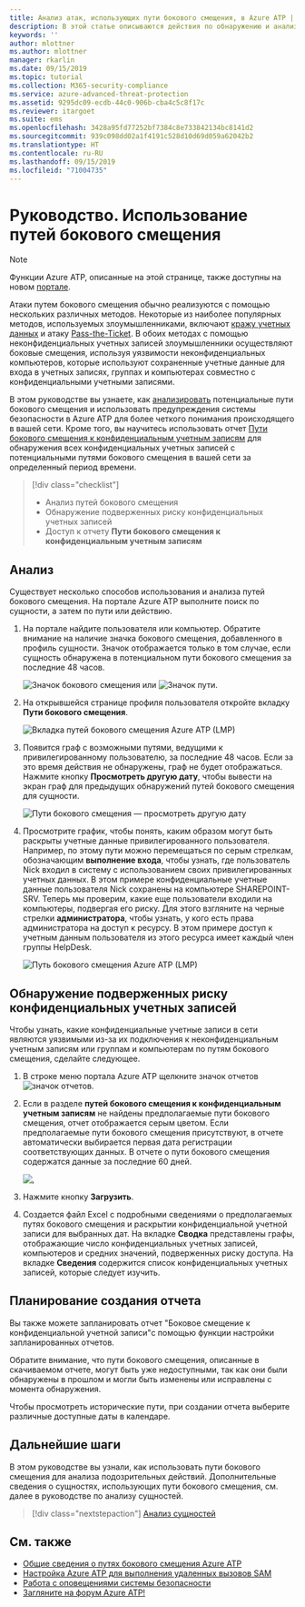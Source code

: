 ```yaml
---
title: Анализ атак, использующих пути бокового смещения, в Azure ATP | Документация Майкрософт
description: В этой статье описываются действия по обнаружению и анализу атак, использующих пути бокового смещения, в Azure Advanced Threat Protection (ATP).
keywords: ''
author: mlottner
ms.author: mlottner
manager: rkarlin
ms.date: 09/15/2019
ms.topic: tutorial
ms.collection: M365-security-compliance
ms.service: azure-advanced-threat-protection
ms.assetid: 9295dc09-ecdb-44c0-906b-cba4c5c8f17c
ms.reviewer: itargoet
ms.suite: ems
ms.openlocfilehash: 3428a95fd77252bf7384c8e733842134bc8141d2
ms.sourcegitcommit: 939c098dd02a1f4191c528d10d69d059a62042b2
ms.translationtype: HT
ms.contentlocale: ru-RU
ms.lasthandoff: 09/15/2019
ms.locfileid: "71004735"
---
```

# <a name="tutorial-use-lateral-movement-paths-lmps"></a>Руководство. Использование путей бокового смещения

> [!NOTE]
> Функции Azure ATP, описанные на этой странице, также доступны на новом [портале](https://portal.cloudappsecurity.com).

Атаки путем бокового смещения обычно реализуются с помощью нескольких различных методов. Некоторые из наиболее популярных методов, используемых злоумышленниками, включают [кражу учетных данных](suspicious-activity-guide.md#) и атаку [Pass-the-Ticket](suspicious-activity-guide.md). В обоих методах с помощью неконфиденциальных учетных записей злоумышленники осуществляют боковые смещения, используя уязвимости неконфиденциальных компьютеров, которые используют сохраненные учетные данные для входа в учетных записях, группах и компьютерах совместно с конфиденциальными учетными записями.

В этом руководстве вы узнаете, как [анализировать](#investigate) потенциальные пути бокового смещения и использовать предупреждения системы безопасности в Azure ATP для более четкого понимания происходящего в вашей сети. Кроме того, вы научитесь использовать отчет [Пути бокового смещения к конфиденциальным учетным записям](#discover-your-at-risk-sensitive-accounts) для обнаружения всех конфиденциальных учетных записей с потенциальными путями бокового смещения в вашей сети за определенный период времени.

> [!div class="checklist"]
> * Анализ путей бокового смещения
> * Обнаружение подверженных риску конфиденциальных учетных записей
> * Доступ к отчету **Пути бокового смещения к конфиденциальным учетным записям**


## <a name="investigate"></a>Анализ

Существует несколько способов использования и анализа путей бокового смещения. На портале Azure ATP выполните поиск по сущности, а затем по пути или действию.

1. На портале найдите пользователя или компьютер. Обратите внимание на наличие значка бокового смещения, добавленного в профиль сущности. Значок отображается только в том случае, если сущность обнаружена в потенциальном пути бокового смещения за последние 48 часов.  

   ![Значок бокового смещения](./media/lateral-movement-icon.png) или ![Значок пути](./media/paths-icon.png).

2. На открывшейся странице профиля пользователя откройте вкладку **Пути бокового смещения**.

   ![Вкладка путей бокового смещения Azure ATP (LMP)](./media/lateral-movement-path-tab.png)

3. Появится граф с возможными путями, ведущими к привилегированному пользователю, за последние 48 часов. Если за это время действия не обнаружены, граф не будет отображаться. Нажмите кнопку **Просмотреть другую дату**, чтобы вывести на экран граф для предыдущих обнаружений путей бокового смещения для сущности.

   ![Пути бокового смещения — просмотреть другую дату](./media/atp-view-different-date.png)

4. Просмотрите график, чтобы понять, каким образом могут быть раскрыты учетные данные привилегированного пользователя. Например, по этому пути можно перемещаться по серым стрелкам, обозначающим **выполнение входа**, чтобы узнать, где пользователь Nick входил в систему с использованием своих привилегированных учетных данных. В этом примере конфиденциальные учетные данные пользователя Nick сохранены на компьютере SHAREPOINT-SRV. Теперь мы проверим, какие еще пользователи входили на компьютеры, подвергая его риску. Для этого взгляните на черные стрелки **администратора**, чтобы узнать, у кого есть права администратора на доступ к ресурсу. В этом примере доступ к учетным данным пользователя из этого ресурса имеет каждый член группы HelpDesk.  

   ![Путь бокового смещения Azure ATP (LMP)](./media/atp-lmp.png)

## <a name="discover-your-at-risk-sensitive-accounts"></a>Обнаружение подверженных риску конфиденциальных учетных записей

Чтобы узнать, какие конфиденциальные учетные записи в сети являются уязвимыми из-за их подключения к неконфиденциальным учетным записям или группам и компьютерам по путям бокового смещения, сделайте следующее. 

1. В строке меню портала Azure ATP щелкните значок отчетов ![значок отчетов](./media/atp-report-icon.png).

2. Если в разделе **путей бокового смещения к конфиденциальным учетным записям** не найдены предполагаемые пути бокового смещения, отчет отображается серым цветом. Если предполагаемые пути бокового смещения присутствуют, в отчете автоматически выбирается первая дата регистрации соответствующих данных. В отчете о пути бокового смещения содержатся данные за последние 60 дней.

   ![,](./media/reports.png)

3. Нажмите кнопку **Загрузить**.

4. Создается файл Excel с подробными сведениями о предполагаемых путях бокового смещения и раскрытии конфиденциальной учетной записи для выбранных дат. На вкладке **Сводка** представлены графы, отображающие число конфиденциальных учетных записей, компьютеров и средних значений, подверженных риску доступа. На вкладке **Сведения** содержится список конфиденциальных учетных записей, которые следует изучить.

## <a name="schedule-report"></a>Планирование создания отчета

Вы также можете запланировать отчет "Боковое смещение к конфиденциальной учетной записи"с помощью функции настройки запланированных отчетов.

Обратите внимание, что пути бокового смещения, описанные в скачиваемом отчете, могут быть уже недоступными, так как они были обнаружены в прошлом и могли быть изменены или исправлены с момента обнаружения.

Чтобы просмотреть исторические пути, при создании отчета выберите различные доступные даты в календаре.

## <a name="next-steps"></a>Дальнейшие шаги

В этом руководстве вы узнали, как использовать пути бокового смещения для анализа подозрительных действий. Дополнительные сведения о сущностях, использующих пути бокового смещения, см. далее в руководстве по анализу сущностей.
> [!div class="nextstepaction"]
> [Анализ сущностей](investigate-entity.md)

## <a name="see-also"></a>См. также

- [Общие сведения о путях бокового смещения Azure ATP](use-case-lateral-movement-path.md)
- [Настройка Azure ATP для выполнения удаленных вызовов SAM](install-atp-step8-samr.md)
- [Работа с оповещениями системы безопасности](working-with-suspicious-activities.md)
- [Загляните на форум Azure ATP!](https://aka.ms/azureatpcommunity)
